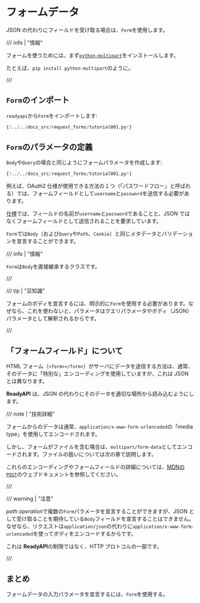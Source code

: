 # フォームデータ

JSON の代わりにフィールドを受け取る場合は、`Form`を使用します。

/// info | "情報"

フォームを使うためには、まず<a href="https://github.com/Kludex/python-multipart" class="external-link" target="_blank">`python-multipart`</a>をインストールします。

たとえば、`pip install python-multipart`のように。

///

## `Form`のインポート

`readyapi`から`Form`をインポートします:

```Python hl_lines="1"
{!../../docs_src/request_forms/tutorial001.py!}
```

## `Form`のパラメータの定義

`Body`や`Query`の場合と同じようにフォームパラメータを作成します:

```Python hl_lines="7"
{!../../docs_src/request_forms/tutorial001.py!}
```

例えば、OAuth2 仕様が使用できる方法の１つ（「パスワードフロー」と呼ばれる）では、フォームフィールドとして`username`と`password`を送信する必要があります。

<abbr title="仕様">仕様</abbr>では、フィールドの名前が`username`と`password`であることと、JSON ではなくフォームフィールドとして送信されることを要求しています。

`Form`では`Body`（および`Query`や`Path`、`Cookie`）と同じメタデータとバリデーションを宣言することができます。

/// info | "情報"

`Form`は`Body`を直接継承するクラスです。

///

/// tip | "豆知識"

フォームのボディを宣言するには、明示的に`Form`を使用する必要があります。なぜなら、これを使わないと、パラメータはクエリパラメータやボディ（JSON）パラメータとして解釈されるからです。

///

## 「フォームフィールド」について

HTML フォーム（`<form></form>`）がサーバにデータを送信する方法は、通常、そのデータに「特別な」エンコーディングを使用していますが、これは JSON とは異なります。

**ReadyAPI** は、JSON の代わりにそのデータを適切な場所から読み込むようにします。

/// note | "技術詳細"

フォームからのデータは通常、`application/x-www-form-urlencoded`の「media type」を使用してエンコードされます。

しかし、フォームがファイルを含む場合は、`multipart/form-data`としてエンコードされます。ファイルの扱いについては次の章で説明します。

これらのエンコーディングやフォームフィールドの詳細については、<a href="https://developer.mozilla.org/en-US/docs/Web/HTTP/Methods/POST" class="external-link" target="_blank"><abbr title="Mozilla Developer Network">MDN</abbr>の<code>POST</code></a>のウェブドキュメントを参照してください。

///

/// warning | "注意"

*path operation*で複数の`Form`パラメータを宣言することができますが、JSON として受け取ることを期待している`Body`フィールドを宣言することはできません。なぜなら、リクエストは`application/json`の代わりに`application/x-www-form-urlencoded`を使ってボディをエンコードするからです。

これは **ReadyAPI**の制限ではなく、HTTP プロトコルの一部です。

///

## まとめ

フォームデータの入力パラメータを宣言するには、`Form`を使用する。
